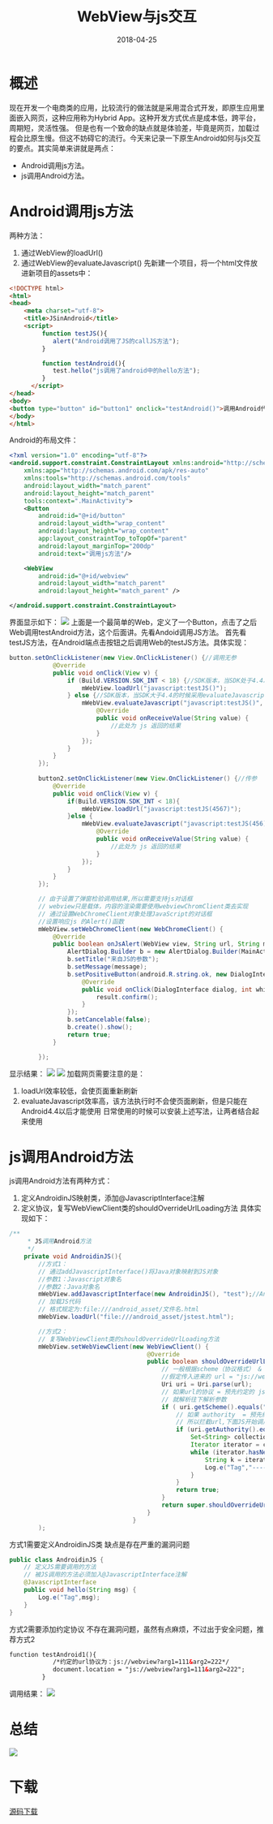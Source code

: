 ﻿---
title: WebView与js交互
date: 2018-04-25
categories: "Android"
tags: "Web"
---
# 概述
现在开发一个电商类的应用，比较流行的做法就是采用混合式开发，即原生应用里面嵌入网页，这种应用称为Hybrid App。这种开发方式优点是成本低，跨平台，周期短，灵活性强。
但是也有一个致命的缺点就是体验差，毕竟是网页，加载过程会比原生慢。但这不妨碍它的流行。今天来记录一下原生Android如何与js交互的要点。其实简单来讲就是两点：
- Android调用js方法。
- js调用Android方法。


<!-- more -->
# Android调用js方法
两种方法：
1. 通过WebView的loadUrl()
2. 通过WebView的evaluateJavascript()
先新建一个项目，将一个html文件放进新项目的assets中：
```html
<!DOCTYPE html>
<html>
<head>
    <meta charset="utf-8">
    <title>JSinAndroid</title>
    <script>
         function testJS(){
            alert("Android调用了JS的callJS方法");
         }

         function testAndroid(){
            test.hello("js调用了android中的hello方法");
         }
      </script>
</head>
<body>
<button type="button" id="button1" onclick="testAndroid()">调用Android代码</button>
</body>
</html>
```
Android的布局文件：
```xml
<?xml version="1.0" encoding="utf-8"?>
<android.support.constraint.ConstraintLayout xmlns:android="http://schemas.android.com/apk/res/android"
    xmlns:app="http://schemas.android.com/apk/res-auto"
    xmlns:tools="http://schemas.android.com/tools"
    android:layout_width="match_parent"
    android:layout_height="match_parent"
    tools:context=".MainActivity">
    <Button
        android:id="@+id/button"
        android:layout_width="wrap_content"
        android:layout_height="wrap_content"
        app:layout_constraintTop_toTopOf="parent"
        android:layout_marginTop="200dp"
        android:text="调用js方法"/>

    <WebView
        android:id="@+id/webview"
        android:layout_width="match_parent"
        android:layout_height="match_parent" />

</android.support.constraint.ConstraintLayout>
```
界面显示如下：
![](http://oxr4g4c3v.bkt.clouddn.com/JSinAndroid1.png)
上面是一个最简单的Web，定义了一个Button，点击了之后Web调用testAndroid方法，这个后面讲。先看Andoid调用JS方法。
首先看testJS方法，在Android端点击按钮之后调用Web的testJS方法。具体实现：
```Java
button.setOnClickListener(new View.OnClickListener() {//调用无参
            @Override
            public void onClick(View v) {
                if (Build.VERSION.SDK_INT < 18) {//SDK版本，当SDK处于4.4以下的时候采用loadUrl的方式加载网页
                    mWebView.loadUrl("javascript:testJS()");
                } else {//SDK版本，当SDK大于4.4的时候采用evaluateJavascript的方式加载网页
                    mWebView.evaluateJavascript("javascript:testJS()", new ValueCallback<String>() {
                        @Override
                        public void onReceiveValue(String value) {
                            //此处为 js 返回的结果
                        }
                    });
                }
            }
        });
		
		button2.setOnClickListener(new View.OnClickListener() {//传参
            @Override
            public void onClick(View v) {
                if(Build.VERSION.SDK_INT < 18){
                    mWebView.loadUrl("javascript:testJS(4567)");
                }else {
                    mWebView.evaluateJavascript("javascript:testJS(456)", new ValueCallback<String>() {
                        @Override
                        public void onReceiveValue(String value) {
                            //此处为 js 返回的结果
                        }
                    });
                }
            }
        });

        // 由于设置了弹窗检验调用结果,所以需要支持js对话框
        // webview只是载体，内容的渲染需要使用webviewChromClient类去实现
        // 通过设置WebChromeClient对象处理JavaScript的对话框
        //设置响应js 的Alert()函数
        mWebView.setWebChromeClient(new WebChromeClient() {
            @Override
            public boolean onJsAlert(WebView view, String url, String message, final JsResult result) {
                AlertDialog.Builder b = new AlertDialog.Builder(MainActivity.this);
                b.setTitle("来自JS的参数");
                b.setMessage(message);
                b.setPositiveButton(android.R.string.ok, new DialogInterface.OnClickListener() {
                    @Override
                    public void onClick(DialogInterface dialog, int which) {
                        result.confirm();
                    }
                });
                b.setCancelable(false);
                b.create().show();
                return true;
            }

        });
```
显示结果：
![](http://oxr4g4c3v.bkt.clouddn.com/JSinAndroid2.png)
![](http://oxr4g4c3v.bkt.clouddn.com/JSinAndroid3.png)
加载网页需要注意的是：
1. loadUrl效率较低，会使页面重新刷新
2. evaluateJavascript效率高，该方法执行时不会使页面刷新，但是只能在Android4.4以后才能使用
日常使用的时候可以安装上述写法，让两者结合起来使用

# js调用Android方法
js调用Android方法有两种方式：
1. 定义AndroidinJS映射类，添加@JavascriptInterface注解
2. 定义协议，复写WebViewClient类的shouldOverrideUrlLoading方法
具体实现如下：
```java
/**
     * JS调用Android方法
     */
    private void AndroidinJS(){
		//方式1：
        // 通过addJavascriptInterface()将Java对象映射到JS对象
        //参数1：Javascript对象名
        //参数2：Java对象名
        mWebView.addJavascriptInterface(new AndroidinJS(), "test");//AndroidtoJS类对象映射到js的test对象
        // 加载JS代码
        // 格式规定为:file:///android_asset/文件名.html
        mWebView.loadUrl("file:///android_asset/jstest.html");

        //方式2：
        // 复写WebViewClient类的shouldOverrideUrlLoading方法
        mWebView.setWebViewClient(new WebViewClient() {
                                      @Override
                                      public boolean shouldOverrideUrlLoading(WebView view, String url) {
                                          // 一般根据scheme（协议格式） & authority（协议名）判断（前两个参数）
                                          //假定传入进来的 url = "js://webview?arg1=111&arg2=222"（同时也是约定好的需要拦截的）
                                          Uri uri = Uri.parse(url);
                                          // 如果url的协议 = 预先约定的 js 协议
                                          // 就解析往下解析参数
                                          if ( uri.getScheme().equals("js")) {
                                              // 如果 authority  = 预先约定协议里的 webview，即代表都符合约定的协议
                                              // 所以拦截url,下面JS开始调用Android需要的方法
                                              if (uri.getAuthority().equals("webview")) {
                                                  Set<String> collection = uri.getQueryParameterNames();
                                                  Iterator iterator = collection.iterator();
                                                  while (iterator.hasNext()) {
                                                      String k = iterator.next().toString();
                                                      Log.e("Tag","-----"+k+" -- "+uri.getQueryParameter(k));
                                                  }
                                              }
                                              return true;
                                          }
                                          return super.shouldOverrideUrlLoading(view, url);
                                      }
                                  }
        );
```
方式1需要定义AndroidinJS类
缺点是存在严重的漏洞问题
```Java
public class AndroidinJS {
    // 定义JS需要调用的方法
    // 被JS调用的方法必须加入@JavascriptInterface注解
    @JavascriptInterface
    public void hello(String msg) {
        Log.e("Tag",msg);
    }
}
```
方式2需要添加约定协议
不存在漏洞问题，虽然有点麻烦，不过出于安全问题，推荐方式2
```html
function testAndroid1(){
            /*约定的url协议为：js://webview?arg1=111&arg2=222*/
            document.location = "js://webview?arg1=111&arg2=222";
         }
```
调用结果：
![](http://oxr4g4c3v.bkt.clouddn.com/JSinAndroid4.png)

# 总结
![](http://oxr4g4c3v.bkt.clouddn.com/JSinAndroid5.png)

# 下载
[源码下载](https://github.com/Kanging/JSinAndroid)

